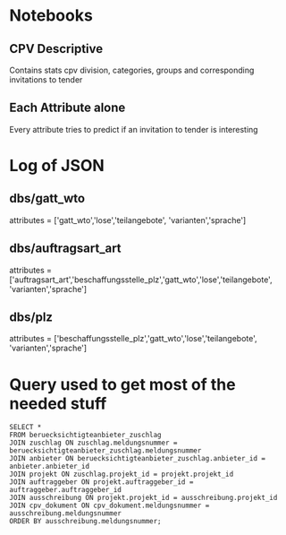 # Notebooks

## CPV Descriptive

Contains stats cpv division, categories, groups and corresponding invitations to tender

## Each Attribute alone

Every attribute tries to predict if an invitation to tender is interesting

# Log of JSON

## dbs/gatt_wto

attributes = ['gatt_wto','lose','teilangebote', 'varianten','sprache']

## dbs/auftragsart_art

attributes = ['auftragsart_art','beschaffungsstelle_plz','gatt_wto','lose','teilangebote', 'varianten','sprache']

## dbs/plz

attributes = ['beschaffungsstelle_plz','gatt_wto','lose','teilangebote', 'varianten','sprache']


# Query used to get most of the needed stuff

```
SELECT *
FROM beruecksichtigteanbieter_zuschlag
JOIN zuschlag ON zuschlag.meldungsnummer = beruecksichtigteanbieter_zuschlag.meldungsnummer
JOIN anbieter ON beruecksichtigteanbieter_zuschlag.anbieter_id = anbieter.anbieter_id
JOIN projekt ON zuschlag.projekt_id = projekt.projekt_id
JOIN auftraggeber ON projekt.auftraggeber_id = auftraggeber.auftraggeber_id
JOIN ausschreibung ON projekt.projekt_id = ausschreibung.projekt_id
JOIN cpv_dokument ON cpv_dokument.meldungsnummer = ausschreibung.meldungsnummer
ORDER BY ausschreibung.meldungsnummer;

```
